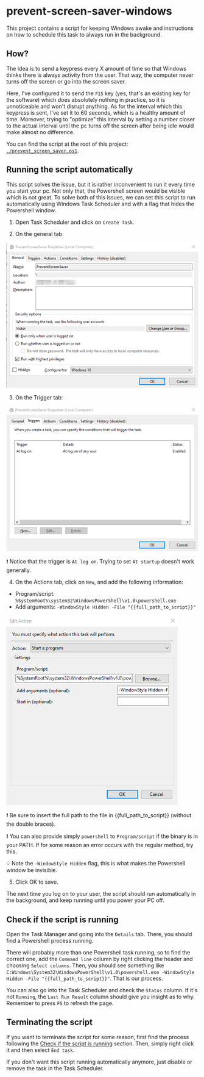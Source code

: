 # prevent-screen-saver-windows

This project contains a script for keeping Windows awake and instructions on how to schedule this task to always run in the background.

## How?

The idea is to send a keypress every X amount of time so that Windows thinks there is always activity from the user. That way, the computer never turns off the screen or go into the screen saver.

Here, I've configured it to send the `F15` key (yes, that's an existing key for the software) which does absolutely nothing in practice, so it is unnoticeable and won't disrupt anything. As for the interval which this keypress is sent, I've set it to 60 seconds, which is a healthy amount of time. Moreover, trying to "optimize" this interval by setting a number closer to the actual interval until the pc turns off the screen after being idle would make almost no difference.

You can find the script at the root of this project: [`./prevent_screen_saver.ps1`](prevent_screen_saver.ps1).

## Running the script automatically

This script solves the issue, but it is rather inconvenient to run it every time you start your pc. Not only that, the Powershell screen would be visible which is not great. To solve both of this issues, we can set this script to run automatically using Windows Task Scheduler and with a flag that hides the Powershell window.

1) Open Task Scheduler and click on `Create Task`.

2) On the general tab:

![General tab](imgs/task_scheduler_general_tab.png)

3) On the Trigger tab:

![Trigger tab](imgs/task_scheduler_trigger_tab.png)

❗ Notice that the trigger is `At log on`. Trying to set `At startup` doesn't work generally.

4) On the Actions tab, click on `New`, and add the following information:

- Program/script: `%SystemRoot%\system32\WindowsPowerShell\v1.0\powershell.exe`
- Add arguments: `-WindowStyle Hidden -File "{{full_path_to_script}}"`

![Action tab](imgs/task_scheduler_action_tab.png)

❗ Be sure to insert the full path to the file in {{full_path_to_script}} (without the double braces).

❗ You can also provide simply `powershell` to `Program/script` if the binary is in your PATH. If for some reason an error occurs with the regular method, try this.

💡 Note the `-WindowStyle Hidden` flag, this is what makes the Powershell window be invisible.

5) Click OK to save.

The next time you log on to your user, the script should run automatically in the background, and keep running until you power your PC off.

## Check if the script is running

Open the Task Manager and going into the `Details` tab. There, you should find a Powershell process running.

There will probably more than one Powershell task running, so to find the correct one, add the `Command line` column by right clicking the header and choosing `Select columns`. Then, you should see something like `C:Windows\System32\WindowsPowerShell\v1.0\powershell.exe -WindowStyle Hidden -File "{{full_path_to_script}}"`. That is our process.


You can also go into the Task Scheduler and check the `Status` column. If it's not `Running`, the `Last Run Result` column should give you insight as to why. Remember to press `F5` to refresh the page.

## Terminating the script

If you want to terminate the script for some reason, first find the process following the [Check if the script is running](#check-if-the-script-is-running) section. Then, simply right click it and then select `End task`.

If you don't want this script running automatically anymore, just disable or remove the task in the Task Scheduler.

